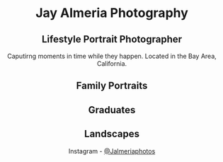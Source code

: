 

<!DOCTYPE html>
<html>

<head>
</head>
<center>
<h1>Jay Almeria Photography
</h1>
  
  <h2>Lifestyle Portrait Photographer</h2>
  <section>
    <p> Caputirng moments in time while they happen. Located in the Bay Area, California. </p>
   
   
   <section>
<p>

<h2>Family Portraits</h2>


<h2>Graduates</h2>


<h2>Landscapes</h2>


Instagram - <a href="https://www.instagram.com/jalmeriaphotos/?r=nametag">@Jalmeriaphotos</a></p> 
</section>

</p>
</section>



</html>

